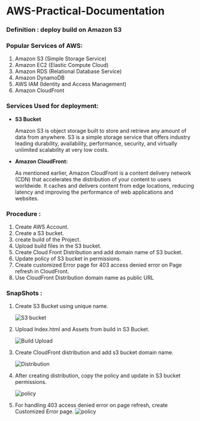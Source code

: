 # AWS-Practical-Documentation
### Definition : deploy build on Amazon S3
### Popular Services of AWS:

  1. Amazon S3 (Simple Storage Service)
  2. Amazon EC2 (Elastic Compute Cloud)
  3. Amazon RDS (Relational Database Service)
  4. Amazon DynamoDB
  5. AWS IAM (Identity and Access Management)
  6. Amazon CloudFront
     
### Services Used for deployment:
- **S3 Bucket**

    Amazon S3 is object storage built to store and retrieve any amount of data from anywhere. S3 is a simple storage service that offers industry leading durability, availability, performance, security, and virtually unlimited scalability at very low costs.
  
- **Amazon CloudFront:**
  
    As mentioned earlier, Amazon CloudFront is a content delivery network (CDN) that accelerates the distribution of your content to users worldwide. It caches and delivers content from edge locations, reducing latency and improving the performance of web applications and websites.
  
### Procedure :

  1. Create AWS Account.
  2. Create a S3 bucket.
  3. create build of the Project.
  4. Upload build files in the S3 bucket.
  5. Create Cloud Front Distribution and add domain name of S3 bucket.
  6. Update policy of S3 bucket in permissions.
  7. Create customized Error page for 403 access denied error on Page refresh in CloudFront.
  8. Use CloudFront Distribution domain name as public URL

### SnapShots :

  1. Create S3 Bucket using unique name.

     ![S3 bucket](https://github.com/vanshitaa-shah/AWS-Practical-Documentation/assets/125017039/c5e1731e-51dd-4bf8-ae8b-8c025b89cd5d)

  2. Upload Index.html and Assets from build in S3 Bucket.

     ![Build Upload](https://github.com/vanshitaa-shah/AWS-Practical-Documentation/assets/125017039/792b008c-5cb5-4914-acd3-64b652d81ef6)
  
  3. Create CloudFront distribution and add s3 bucket domain name.

     ![Distribution](https://github.com/vanshitaa-shah/AWS-Practical-Documentation/assets/125017039/9249317d-c6ec-438b-bbef-de5460467bd0)

  4. After creating distribution, copy the policy and update in S3 bucket permissions.

     ![policy](https://github.com/vanshitaa-shah/AWS-Practical-Documentation/assets/125017039/a0665b10-33b1-4984-8525-a1a58a0ce719)

  5. For handling 403 access denied error on page refresh, create Customized Error page.
     ![policy](https://cdn-images-1.medium.com/v2/resize:fit:880/1*YUafE4xmfw34buLoHP9mtw.png)

     

